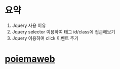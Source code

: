 # 요약
1. Jquery 사용 이유
2. Jquery selector 이용하여 태그 id/class에 접근해보기
3. Jquery 이용하여 click 이벤트 주기

# [poiemaweb](https://poiemaweb.com/jquery-basics)
